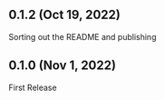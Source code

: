 ## 0.1.2 (Oct 19, 2022)

Sorting out the README and publishing

## 0.1.0 (Nov 1, 2022)

First Release
